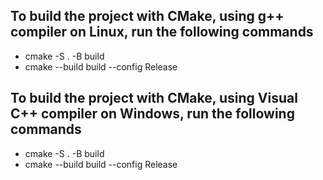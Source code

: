 ## To build the project with CMake, using g++ compiler on Linux, run the following commands
* cmake -S . -B build
* cmake --build build --config Release

## To build the project with CMake, using Visual C++ compiler on Windows, run the following commands
* cmake -S . -B build
* cmake --build build --config Release
